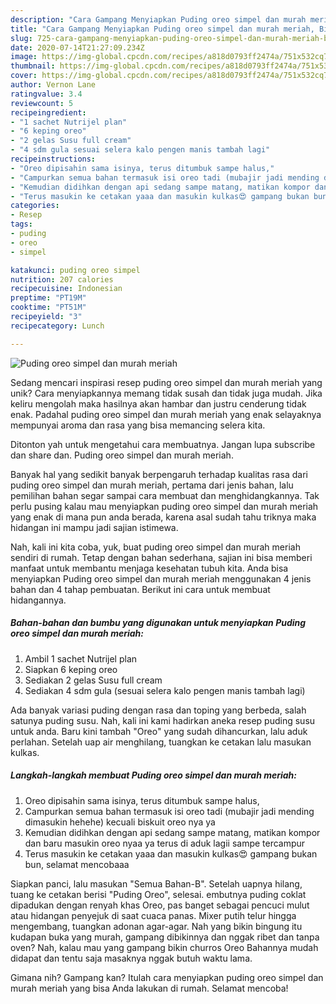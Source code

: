 ```yaml
---
description: "Cara Gampang Menyiapkan Puding oreo simpel dan murah meriah, Bikin Ngiler"
title: "Cara Gampang Menyiapkan Puding oreo simpel dan murah meriah, Bikin Ngiler"
slug: 725-cara-gampang-menyiapkan-puding-oreo-simpel-dan-murah-meriah-bikin-ngiler
date: 2020-07-14T21:27:09.234Z
image: https://img-global.cpcdn.com/recipes/a818d0793ff2474a/751x532cq70/puding-oreo-simpel-dan-murah-meriah-foto-resep-utama.jpg
thumbnail: https://img-global.cpcdn.com/recipes/a818d0793ff2474a/751x532cq70/puding-oreo-simpel-dan-murah-meriah-foto-resep-utama.jpg
cover: https://img-global.cpcdn.com/recipes/a818d0793ff2474a/751x532cq70/puding-oreo-simpel-dan-murah-meriah-foto-resep-utama.jpg
author: Vernon Lane
ratingvalue: 3.4
reviewcount: 5
recipeingredient:
- "1 sachet Nutrijel plan"
- "6 keping oreo"
- "2 gelas Susu full cream"
- "4 sdm gula sesuai selera kalo pengen manis tambah lagi"
recipeinstructions:
- "Oreo dipisahin sama isinya, terus ditumbuk sampe halus,"
- "Campurkan semua bahan termasuk isi oreo tadi (mubajir jadi mending dimasukin hehehe) kecuali biskuit oreo nya ya"
- "Kemudian didihkan dengan api sedang sampe matang, matikan kompor dan baru masukin oreo nyaa ya terus di aduk lagii sampe tercampur"
- "Terus masukin ke cetakan yaaa dan masukin kulkas😍 gampang bukan bun, selamat mencobaaa"
categories:
- Resep
tags:
- puding
- oreo
- simpel

katakunci: puding oreo simpel 
nutrition: 207 calories
recipecuisine: Indonesian
preptime: "PT19M"
cooktime: "PT51M"
recipeyield: "3"
recipecategory: Lunch

---
```



![Puding oreo simpel dan murah meriah](https://img-global.cpcdn.com/recipes/a818d0793ff2474a/751x532cq70/puding-oreo-simpel-dan-murah-meriah-foto-resep-utama.jpg)

Sedang mencari inspirasi resep puding oreo simpel dan murah meriah yang unik? Cara menyiapkannya memang tidak susah dan tidak juga mudah. Jika keliru mengolah maka hasilnya akan hambar dan justru cenderung tidak enak. Padahal puding oreo simpel dan murah meriah yang enak selayaknya mempunyai aroma dan rasa yang bisa memancing selera kita.

Ditonton yah untuk mengetahui cara membuatnya. Jangan lupa subscribe dan share dan. Puding oreo simpel dan murah meriah.

Banyak hal yang sedikit banyak berpengaruh terhadap kualitas rasa dari puding oreo simpel dan murah meriah, pertama dari jenis bahan, lalu pemilihan bahan segar sampai cara membuat dan menghidangkannya. Tak perlu pusing kalau mau menyiapkan puding oreo simpel dan murah meriah yang enak di mana pun anda berada, karena asal sudah tahu triknya maka hidangan ini mampu jadi sajian istimewa.


Nah, kali ini kita coba, yuk, buat puding oreo simpel dan murah meriah sendiri di rumah. Tetap dengan bahan sederhana, sajian ini bisa memberi manfaat untuk membantu menjaga kesehatan tubuh kita. Anda bisa menyiapkan Puding oreo simpel dan murah meriah menggunakan 4 jenis bahan dan 4 tahap pembuatan. Berikut ini cara untuk membuat hidangannya.

<!--inarticleads1-->

##### Bahan-bahan dan bumbu yang digunakan untuk menyiapkan Puding oreo simpel dan murah meriah:

1. Ambil 1 sachet Nutrijel plan
1. Siapkan 6 keping oreo
1. Sediakan 2 gelas Susu full cream
1. Sediakan 4 sdm gula (sesuai selera kalo pengen manis tambah lagi)


Ada banyak variasi puding dengan rasa dan toping yang berbeda, salah satunya puding susu. Nah, kali ini kami hadirkan aneka resep puding susu untuk anda. Baru kini tambah &#34;Oreo&#34; yang sudah dihancurkan, lalu aduk perlahan. Setelah uap air menghilang, tuangkan ke cetakan lalu masukan kulkas. 

<!--inarticleads2-->

##### Langkah-langkah membuat Puding oreo simpel dan murah meriah:

1. Oreo dipisahin sama isinya, terus ditumbuk sampe halus,
1. Campurkan semua bahan termasuk isi oreo tadi (mubajir jadi mending dimasukin hehehe) kecuali biskuit oreo nya ya
1. Kemudian didihkan dengan api sedang sampe matang, matikan kompor dan baru masukin oreo nyaa ya terus di aduk lagii sampe tercampur
1. Terus masukin ke cetakan yaaa dan masukin kulkas😍 gampang bukan bun, selamat mencobaaa


Siapkan panci, lalu masukan &#34;Semua Bahan-B&#34;. Setelah uapnya hilang, tuang ke cetakan berisi &#34;Puding Oreo&#34;, selesai. embutnya puding coklat dipadukan dengan renyah khas Oreo, pas banget sebagai pencuci mulut atau hidangan penyejuk di saat cuaca panas. Mixer putih telur hingga mengembang, tuangkan adonan agar-agar. Nah yang bikin bingung itu kudapan buka yang murah, gampang dibikinnya dan nggak ribet dan tanpa oven? Nah, kalau mau yang gampang bikin churros Oreo Bahannya mudah didapat dan tentu saja masaknya nggak butuh waktu lama. 

Gimana nih? Gampang kan? Itulah cara menyiapkan puding oreo simpel dan murah meriah yang bisa Anda lakukan di rumah. Selamat mencoba!
